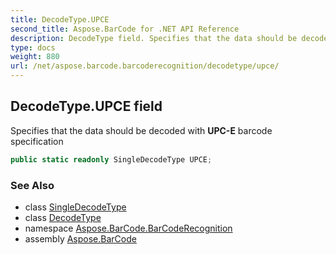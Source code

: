 ```yaml
---
title: DecodeType.UPCE
second_title: Aspose.BarCode for .NET API Reference
description: DecodeType field. Specifies that the data should be decoded with UPCE barcode specification
type: docs
weight: 880
url: /net/aspose.barcode.barcoderecognition/decodetype/upce/
---
```

## DecodeType.UPCE field

Specifies that the data should be decoded with **UPC-E** barcode specification

```csharp
public static readonly SingleDecodeType UPCE;
```

### See Also

* class [SingleDecodeType](../../singledecodetype/)
* class [DecodeType](../)
* namespace [Aspose.BarCode.BarCodeRecognition](../../decodetype/)
* assembly [Aspose.BarCode](../../../)



